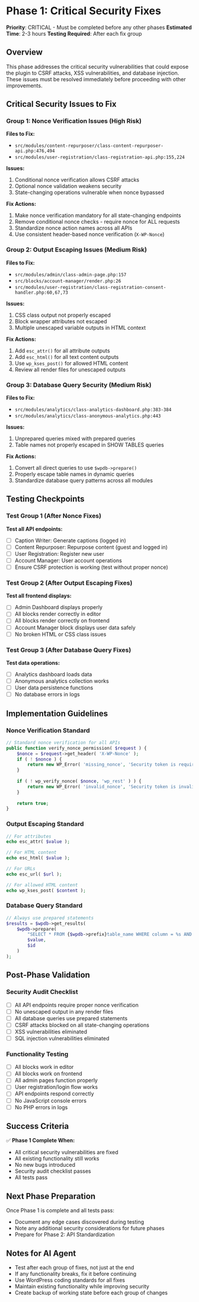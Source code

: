 # Phase 1: Critical Security Fixes

**Priority**: CRITICAL - Must be completed before any other phases
**Estimated Time**: 2-3 hours
**Testing Required**: After each fix group

## Overview

This phase addresses the critical security vulnerabilities that could expose the plugin to CSRF attacks, XSS vulnerabilities, and database injection. These issues must be resolved immediately before proceeding with other improvements.

## Critical Security Issues to Fix

### Group 1: Nonce Verification Issues (High Risk)

**Files to Fix:**
- `src/modules/content-repurposer/class-content-repurposer-api.php:476,494`
- `src/modules/user-registration/class-registration-api.php:155,224`

**Issues:**
1. Conditional nonce verification allows CSRF attacks
2. Optional nonce validation weakens security
3. State-changing operations vulnerable when nonce bypassed

**Fix Actions:**
1. Make nonce verification mandatory for all state-changing endpoints
2. Remove conditional nonce checks - require nonce for ALL requests
3. Standardize nonce action names across all APIs
4. Use consistent header-based nonce verification (`X-WP-Nonce`)

### Group 2: Output Escaping Issues (Medium Risk)

**Files to Fix:**
- `src/modules/admin/class-admin-page.php:157`
- `src/blocks/account-manager/render.php:26`
- `src/modules/user-registration/class-registration-consent-handler.php:60,67,73`

**Issues:**
1. CSS class output not properly escaped
2. Block wrapper attributes not escaped
3. Multiple unescaped variable outputs in HTML context

**Fix Actions:**
1. Add `esc_attr()` for all attribute outputs
2. Add `esc_html()` for all text content outputs
3. Use `wp_kses_post()` for allowed HTML content
4. Review all render files for unescaped outputs

### Group 3: Database Query Security (Medium Risk)

**Files to Fix:**
- `src/modules/analytics/class-analytics-dashboard.php:383-384`
- `src/modules/analytics/class-anonymous-analytics.php:443`

**Issues:**
1. Unprepared queries mixed with prepared queries
2. Table names not properly escaped in SHOW TABLES queries

**Fix Actions:**
1. Convert all direct queries to use `$wpdb->prepare()`
2. Properly escape table names in dynamic queries
3. Standardize database query patterns across all modules

## Testing Checkpoints

### Test Group 1 (After Nonce Fixes)
**Test all API endpoints:**
- [ ] Caption Writer: Generate captions (logged in)
- [ ] Content Repurposer: Repurpose content (guest and logged in)
- [ ] User Registration: Register new user
- [ ] Account Manager: User account operations
- [ ] Ensure CSRF protection is working (test without proper nonce)

### Test Group 2 (After Output Escaping Fixes)
**Test all frontend displays:**
- [ ] Admin Dashboard displays properly
- [ ] All blocks render correctly in editor
- [ ] All blocks render correctly on frontend
- [ ] Account Manager block displays user data safely
- [ ] No broken HTML or CSS class issues

### Test Group 3 (After Database Query Fixes)
**Test data operations:**
- [ ] Analytics dashboard loads data
- [ ] Anonymous analytics collection works
- [ ] User data persistence functions
- [ ] No database errors in logs

## Implementation Guidelines

### Nonce Verification Standard
```php
// Standard nonce verification for all APIs
public function verify_nonce_permission( $request ) {
    $nonce = $request->get_header( 'X-WP-Nonce' );
    if ( ! $nonce ) {
        return new WP_Error( 'missing_nonce', 'Security token is required', array( 'status' => 403 ) );
    }
    
    if ( ! wp_verify_nonce( $nonce, 'wp_rest' ) ) {
        return new WP_Error( 'invalid_nonce', 'Security token is invalid', array( 'status' => 403 ) );
    }
    
    return true;
}
```

### Output Escaping Standard
```php
// For attributes
echo esc_attr( $value );

// For HTML content
echo esc_html( $value );

// For URLs
echo esc_url( $url );

// For allowed HTML content
echo wp_kses_post( $content );
```

### Database Query Standard
```php
// Always use prepared statements
$results = $wpdb->get_results(
    $wpdb->prepare(
        "SELECT * FROM {$wpdb->prefix}table_name WHERE column = %s AND id = %d",
        $value,
        $id
    )
);
```

## Post-Phase Validation

### Security Audit Checklist
- [ ] All API endpoints require proper nonce verification
- [ ] No unescaped output in any render files
- [ ] All database queries use prepared statements
- [ ] CSRF attacks blocked on all state-changing operations
- [ ] XSS vulnerabilities eliminated
- [ ] SQL injection vulnerabilities eliminated

### Functionality Testing
- [ ] All blocks work in editor
- [ ] All blocks work on frontend
- [ ] All admin pages function properly
- [ ] User registration/login flow works
- [ ] API endpoints respond correctly
- [ ] No JavaScript console errors
- [ ] No PHP errors in logs

## Success Criteria

✅ **Phase 1 Complete When:**
- All critical security vulnerabilities are fixed
- All existing functionality still works
- No new bugs introduced
- Security audit checklist passes
- All tests pass

## Next Phase Preparation

Once Phase 1 is complete and all tests pass:
- Document any edge cases discovered during testing
- Note any additional security considerations for future phases
- Prepare for Phase 2: API Standardization

## Notes for AI Agent

- Test after each group of fixes, not just at the end
- If any functionality breaks, fix it before continuing
- Use WordPress coding standards for all fixes
- Maintain existing functionality while improving security
- Create backup of working state before each group of changes